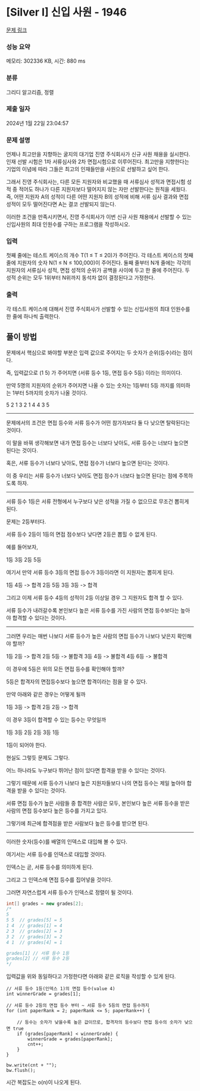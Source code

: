 # [Silver I] 신입 사원 - 1946 

[문제 링크](https://www.acmicpc.net/problem/1946) 

### 성능 요약

메모리: 302336 KB, 시간: 880 ms

### 분류

그리디 알고리즘, 정렬

### 제출 일자

2024년 1월 22일 23:04:57

### 문제 설명

<p>언제나 최고만을 지향하는 굴지의 대기업 진영 주식회사가 신규 사원 채용을 실시한다. 인재 선발 시험은 1차 서류심사와 2차 면접시험으로 이루어진다. 최고만을 지향한다는 기업의 이념에 따라 그들은 최고의 인재들만을 사원으로 선발하고 싶어 한다.</p>

<p>그래서 진영 주식회사는, 다른 모든 지원자와 비교했을 때 서류심사 성적과 면접시험 성적 중 적어도 하나가 다른 지원자보다 떨어지지 않는 자만 선발한다는 원칙을 세웠다. 즉, 어떤 지원자 A의 성적이 다른 어떤 지원자 B의 성적에 비해 서류 심사 결과와 면접 성적이 모두 떨어진다면 A는 결코 선발되지 않는다.</p>

<p>이러한 조건을 만족시키면서, 진영 주식회사가 이번 신규 사원 채용에서 선발할 수 있는 신입사원의 최대 인원수를 구하는 프로그램을 작성하시오.</p>

### 입력 

 <p>첫째 줄에는 테스트 케이스의 개수 T(1 ≤ T ≤ 20)가 주어진다. 각 테스트 케이스의 첫째 줄에 지원자의 숫자 N(1 ≤ N ≤ 100,000)이 주어진다. 둘째 줄부터 N개 줄에는 각각의 지원자의 서류심사 성적, 면접 성적의 순위가 공백을 사이에 두고 한 줄에 주어진다. 두 성적 순위는 모두 1위부터 N위까지 동석차 없이 결정된다고 가정한다.</p>

### 출력 

 <p>각 테스트 케이스에 대해서 진영 주식회사가 선발할 수 있는 신입사원의 최대 인원수를 한 줄에 하나씩 출력한다.</p>




## 풀이 방법

문제에서 핵심으로 봐야할 부분은 입력 값으로 주어지는 두 숫자가 순위(등수)라는 점이다.

즉, 입력값으로 (1 5) 가 주어지면 (서류 등수 1등, 면접 등수 5등) 이라는 의미이다.

만약 5명의 지원자의 순위가 주어지면 나올 수 있는 숫자는 1등부터 5등 까지를 의미하는 1부터 5까지의 숫자가 나올 것이다.

5 2
1 3
2 1
4 4
3 5

---

문제에서의 조건은 면접 등수와 서류 등수가 어떤 참가자보다 둘 다 낮으면 탈락된다는 것이다.

이 말을 바꿔 생각해보면 내가 면접 등수는 너보다 낮아도, 서류 등수는 너보다 높으면 된다는 것이다.

혹은, 서류 등수가 너보다 낮아도, 면접 점수가 너보다 높으면 된다는 것이다.

이 중 우리는 서류 등수가 너보다 낮아도 면접 점수가 너보다 높으면 된다는 점에 주목하도록 하자.

---

서류 등수 1등은 서류 전형에서 누구보다 낮은 성적을 가질 수 없으므로 무조건 뽑히게 된다.

문제는 2등부터다. 

서류 등수 2등이 1등의 면접 점수보다 낮다면 2등은 뽑힐 수 없게 된다.

예를 들어보자,

1등 3등
2등 5등

여기서 만약 서류 등수 3등의 면접 등수가 3등이라면 이 지원자는 뽑히게 된다.

1등 4등 -> 합격
2등 5등
3등 3등 -> 합격

그리고 이제 서류 등수 4등의 성적이 2등 이상일 경우 그 지원자도 합격 할 수 있다.

서류 등수가 내려갈수록 본인보다 높은 서류 등수를 가진 사람의 면접 등수보다는 높아야 합격할 수 있다는 것이다.

---

그러면 우리는 매번 나보다 서류 등수가 높은 사람의 면접 등수가 나보다 낮은지 확인해야 할까?

1등 2등 -> 합격
2등 5등 -> 불합격
3등 4등 -> 불합격
4등 6등 -> 불합격

이 경우에 5등은 위의 모든 면접 등수를 확인해야 할까?

5등은 합격자의 면접등수보다 높으면 합격이라는 점을 알 수 있다.

만약 아래와 같은 경우는 어떻게 될까

1등 3등 -> 합격
2등 2등 -> 합격

이 경우 3등이 합격할 수 있는 등수는 무엇일까

1등 3등
2등 2등
3등 1등

1등이 되어야 한다.

현실도 그렇듯 문제도 그렇다.

어느 하나라도 누구보다 뛰어난 점이 있다면 합격을 받을 수 있다는 것이다.

그렇기 때문에 서류 등수가 나보다 높은 지원자들보다 나의 면접 등수는 제일 높아야 합격을 받을 수 있다는 것이다.

서류 면접 등수가 높은 사람들 중 합격한 사람은 모두, 본인보다 높은 서류 등수을 받은 사람의 면접 등수보다 높은 등수를 가지고 있다.

그렇기에 최근에 합격점을 받은 사람보다 높은 등수를 받으면 된다.


---

이러한 숫자(등수)를 배열의 인덱스로 대입해 볼 수 있다.

여기서는 서류 등수를 인덱스로 대입할 것이다.

인덱스는 곧, 서류 등수를 의미하게 된다.

그리고 그 인덱스에 면접 등수를 집어넣을 것이다.

그러면 자연스럽게 서류 등수가 인덱스로 정렬이 될 것이다.

```java
int[] grades = new grades[2];
/*
5
5 5  // grades[5] = 5
1 4  // grades[1] = 4
2 3  // grades[2] = 3
3 2  // grades[3] = 2
4 1  // grades[4] = 1

grades[1] // 서류 등수 1등
grades[2] // 서류 등수 2등
*/
```

입력값을 위와 동일하다고 가정한다면 아래와 같은 로직을 작성할 수 있게 된다.

```
// 서류 등수 1등(인덱스 1)의 면접 등수(value 4)
int winnerGrade = grades[1];

// 서류 등수 2등의 면접 등수 부터 ~ 서류 등수 5등의 면접 등수까지
for (int paperRank = 2; paperRank <= 5; paperRank++) {

    // 등수는 숫자가 낮을수록 높은 값이므로, 합격자의 등수보다 면접 등수의 숫자가 낮으면 true
    if (grades[paperRank] < winnerGrade) {
        winnerGrade = grades[paperRank];
        cnt++;
    }
}

bw.write(cnt + "");
bw.flush();
```

시간 복잡도는 o(n)이 나오게 된다.
